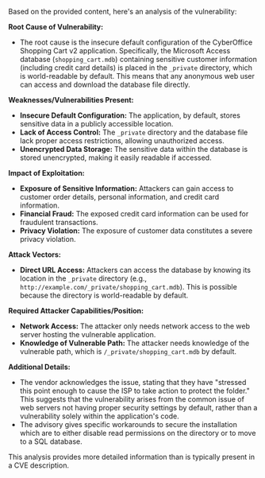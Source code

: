 Based on the provided content, here's an analysis of the vulnerability:

**Root Cause of Vulnerability:**

*   The root cause is the insecure default configuration of the CyberOffice Shopping Cart v2 application. Specifically, the Microsoft Access database (`shopping_cart.mdb`) containing sensitive customer information (including credit card details) is placed in the `_private` directory, which is world-readable by default. This means that any anonymous web user can access and download the database file directly.

**Weaknesses/Vulnerabilities Present:**

*   **Insecure Default Configuration:** The application, by default, stores sensitive data in a publicly accessible location.
*   **Lack of Access Control:** The `_private` directory and the database file lack proper access restrictions, allowing unauthorized access.
*   **Unencrypted Data Storage:** The sensitive data within the database is stored unencrypted, making it easily readable if accessed.

**Impact of Exploitation:**

*   **Exposure of Sensitive Information:** Attackers can gain access to customer order details, personal information, and credit card information.
*   **Financial Fraud:** The exposed credit card information can be used for fraudulent transactions.
*   **Privacy Violation:** The exposure of customer data constitutes a severe privacy violation.

**Attack Vectors:**

*   **Direct URL Access:** Attackers can access the database by knowing its location in the `_private` directory (e.g., `http://example.com/_private/shopping_cart.mdb`). This is possible because the directory is world-readable by default.

**Required Attacker Capabilities/Position:**

*   **Network Access:** The attacker only needs network access to the web server hosting the vulnerable application.
*   **Knowledge of Vulnerable Path:** The attacker needs knowledge of the vulnerable path, which is `/_private/shopping_cart.mdb` by default.

**Additional Details:**
*   The vendor acknowledges the issue, stating that they have "stressed this point enough to cause the ISP to take action to protect the folder." This suggests that the vulnerability arises from the common issue of web servers not having proper security settings by default, rather than a vulnerability solely within the application's code.
*   The advisory gives specific workarounds to secure the installation which are to either disable read permissions on the directory or to move to a SQL database.

This analysis provides more detailed information than is typically present in a CVE description.